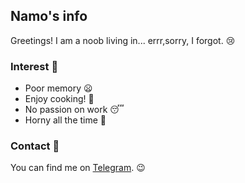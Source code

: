 ## Namo's info
Greetings! I am a noob living in... errr,sorry, I forgot. 😢

### Interest 🐾
- Poor memory 😦
- Enjoy cooking! 🍥
- No passion on work 😴
- Horny all the time 🥰

### Contact 📄
You can find me on [Telegram][tg]. 😉



[tg]:https://t.me/unlimited_echo_bot
